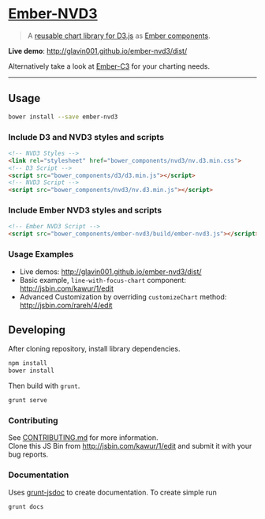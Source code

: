[Ember-NVD3](https://github.com/Glavin001/ember-nvd3)
==========

> A [reusable chart library for D3.js](http://nvd3.org/) as [Ember components](http://emberjs.com/guides/components/).

**Live demo**: http://glavin001.github.io/ember-nvd3/dist/

Alternatively take a look at [Ember-C3](https://github.com/Glavin001/ember-c3) for your charting needs.

-----

## Usage

```bash
bower install --save ember-nvd3
```

### Include D3 and NVD3 styles and scripts

```html
<!-- NVD3 Styles -->
<link rel="stylesheet" href="bower_components/nvd3/nv.d3.min.css">
<!-- D3 Script -->
<script src="bower_components/d3/d3.min.js"></script>
<!-- NVD3 Script -->
<script src="bower_components/nvd3/nv.d3.min.js"></script>
```

### Include Ember NVD3 styles and scripts

```html
<!-- Ember NVD3 Script -->
<script src="bower_components/ember-nvd3/build/ember-nvd3.js"></script>
```

### Usage Examples

- Live demos: http://glavin001.github.io/ember-nvd3/dist/
- Basic example, `line-with-focus-chart` component: http://jsbin.com/kawur/1/edit
- Advanced Customization by overriding `customizeChart` method: http://jsbin.com/rareh/4/edit


## Developing

After cloning repository, install library dependencies.

```bash
npm install
bower install
```

Then build with `grunt`.

```bash
grunt serve
```

### Contributing

See [CONTRIBUTING.md](CONTRIBUTING.md) for more information.  
Clone this JS Bin from http://jsbin.com/kawur/1/edit and submit it with your bug reports.

### Documentation

Uses [grunt-jsdoc](https://github.com/krampstudio/grunt-jsdoc) to create documentation. To create simple run
```bash
grunt docs
```
